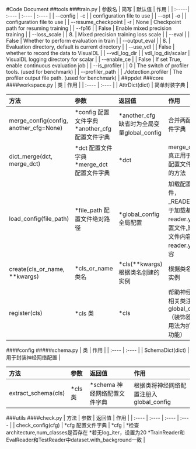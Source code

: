 #Code Document
##tools
###train.py
| 参数名 | 简写 | 默认值 | 作用 |
| :-----| :---- | :---- | :---- |
| --config | -c |  | configuration file to use |
| --opt | -o |  | configuration file to use |
| --resume_checkpoint | -r | None | Checkpoint path for resuming training |
| --fp16 |  | False | Enable mixed precision training |
| --loss_scale |  | 8. | Mixed precision training loss scale |
| --eval |  | False | Whether to perform evaluation in train |
| --output_eval |  | 8. | Evaluation directory, default is current directory |
| --use_vdl |  | False | whether to record the data to VisualDL |
| --vdl_log_dir |  | vdl_log_dir/scalar | VisualDL logging directory for scalar |
| --enable_ce |  | False | If set True, enable continuous evaluation job |
| --is_profiler |  | 0 | The switch of profiler tools. (used for benchmark) |
| --profiler_path |  | ./detection.profiler | The profiler output file path. (used for benchmark) |
##ppdet
###core
####workspace.py
| 类 | 作用 |
| :---- | :---- |
| AttrDict(dict) | 简单封装字典 |

| 方法 | 参数 | 返回值 | 作用 |
| :---- | :---- | :---- | :---- |
| merge_config(config, another_cfg=None) | *config 配置文件字典 *another_cfg 配置文件字典 | *another_cfg 缺省时为全局变量global_config | 合并两配置文件字典 |
| dict_merge(dct, merge_dct) | *dct 配置文件字典 *merge_dct 配置文件字典 | *dct | merge_config真正用于合并配置文件字典的方法 |
| load_config(file_path) | *file_path 配置文件绝对路径 | *global_config 全局配置 | 加载配置文件，_READER_用于加载基础reader.yml配置文件,原配置文件内容覆盖reader.yml内容 |
| create(cls_or_name, **kwargs) | *cls_or_name 类名 | *cls(**kwargs) 根据类名创建的实例| 根据类名创建实例 |
| register(cls) | *cls 类 | *cls | 帮助神经网络相关类注册入global_config（装饰器此处用法为扩充类功能） |
####config
#####schema.py
| 类 | 作用 |
| :---- | :---- |
| SchemaDict(dict) | 用于封装神经网络配置 |

| 方法 | 参数 | 返回值 | 作用 |
| :---- | :---- | :---- | :---- |
| extract_schema(cls) | *cls 类 | *schema 神经网络配置文件字典 | 根据类将神经网络配置注册入global_config |
###utils
####check.py
| 方法 | 参数 | 返回值 | 作用 |
| :---- | :---- | :---- | :---- |
| check_config(cfg) | *cfg 配置文件字典 | *cfg | *检查architecture,num_classes是否存在 *若无log_iter，设置为20 *TrainReader和EvalReader和TestReader中dataset.with_background一致 |